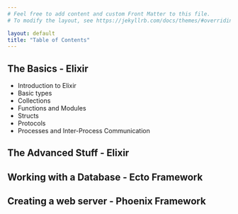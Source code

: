 ```yaml
---
# Feel free to add content and custom Front Matter to this file.
# To modify the layout, see https://jekyllrb.com/docs/themes/#overriding-theme-defaults

layout: default
title: "Table of Contents"
---
```

## The Basics - Elixir
- Introduction to Elixir
- Basic types
- Collections
- Functions and Modules
- Structs
- Protocols
- Processes and Inter-Process Communication

## The Advanced Stuff - Elixir

## Working with a Database - Ecto Framework

## Creating a web server - Phoenix Framework